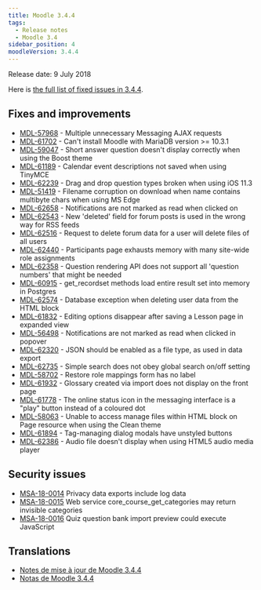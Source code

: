```yaml
---
title: Moodle 3.4.4
tags:
  - Release notes
  - Moodle 3.4
sidebar_position: 4
moodleVersion: 3.4.4
---
```

Release date: 9 July 2018

Here is [the full list of fixed issues in 3.4.4](https://moodle.atlassian.net/secure/IssueNavigator!executeAdvanced.jspa?jqlQuery=project+%3D+mdl+AND+resolution+%3D+fixed+AND+fixVersion+in+%28%223.4.4%22%29+ORDER+BY+priority+DESC&runQuery=true&clear=true).

## Fixes and improvements

- [MDL-57968](https://moodle.atlassian.net/browse/MDL-57968) - Multiple unnecessary Messaging AJAX requests
- [MDL-61702](https://moodle.atlassian.net/browse/MDL-61702) - Can't install Moodle with MariaDB version >= 10.3.1
- [MDL-59047](https://moodle.atlassian.net/browse/MDL-59047) - Short answer question doesn't display correctly when using the Boost theme
- [MDL-61189](https://moodle.atlassian.net/browse/MDL-61189) - Calendar event descriptions not saved when using TinyMCE
- [MDL-62239](https://moodle.atlassian.net/browse/MDL-62239) - Drag and drop question types broken when using iOS 11.3
- [MDL-51419](https://moodle.atlassian.net/browse/MDL-51419) - Filename corruption on download when name contains multibyte chars when using MS Edge
- [MDL-62658](https://moodle.atlassian.net/browse/MDL-62658) - Notifications are not marked as read when clicked on
- [MDL-62543](https://moodle.atlassian.net/browse/MDL-62543) - New 'deleted' field for forum posts is used in the wrong way for RSS feeds
- [MDL-62516](https://moodle.atlassian.net/browse/MDL-62516) - Request to delete forum data for a user will delete files of all users
- [MDL-62440](https://moodle.atlassian.net/browse/MDL-62440) - Participants page exhausts memory with many site-wide role assignments
- [MDL-62358](https://moodle.atlassian.net/browse/MDL-62358) - Question rendering API does not support all 'question numbers' that might be needed
- [MDL-60915](https://moodle.atlassian.net/browse/MDL-60915) - get_recordset methods load entire result set into memory in Postgres
- [MDL-62574](https://moodle.atlassian.net/browse/MDL-62574) - Database exception when deleting user data from the HTML block
- [MDL-61832](https://moodle.atlassian.net/browse/MDL-61832) - Editing options disappear after saving a Lesson page in expanded view
- [MDL-56498](https://moodle.atlassian.net/browse/MDL-56498) - Notifications are not marked as read when clicked in popover
- [MDL-62320](https://moodle.atlassian.net/browse/MDL-62320) - JSON should be enabled as a file type, as used in data export
- [MDL-62735](https://moodle.atlassian.net/browse/MDL-62735) - Simple search does not obey global search on/off setting
- [MDL-58702](https://moodle.atlassian.net/browse/MDL-58702) - Restore role mappings form has no label
- [MDL-61932](https://moodle.atlassian.net/browse/MDL-61932) - Glossary created via import does not display on the front page
- [MDL-61778](https://moodle.atlassian.net/browse/MDL-61778) - The online status icon in the messaging interface is a "play" button instead of a coloured dot
- [MDL-58063](https://moodle.atlassian.net/browse/MDL-58063) - Unable to access manage files within HTML block on Page resource when using the Clean theme
- [MDL-61894](https://moodle.atlassian.net/browse/MDL-61894) - Tag-managing dialog modals have unstyled buttons
- [MDL-62386](https://moodle.atlassian.net/browse/MDL-62386) - Audio file doesn't display when using HTML5 audio media player

## Security issues

- [MSA-18-0014](https://moodle.org/mod/forum/discuss.php?d=373369) Privacy data exports include log data
- [MSA-18-0015](https://moodle.org/mod/forum/discuss.php?d=373370) Web service core_course_get_categories may return invisible categories
- [MSA-18-0016](https://moodle.org/mod/forum/discuss.php?d=373371) Quiz question bank import preview could execute JavaScript

## Translations

- [Notes de mise à jour de Moodle 3.4.4](https://docs.moodle.org/fr/Notes_de_mise_à_jour_de_Moodle_3.4.4)
- [Notas de Moodle 3.4.4](https://docs.moodle.org/es/Notas_de_Moodle_3.4.4)
